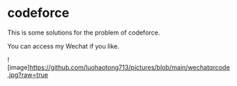 # codeforce
This is some solutions for the problem of codeforce.

You can access my Wechat if you like.

![image]https://github.com/luohaotong713/pictures/blob/main/wechatqrcode.jpg?raw=true
